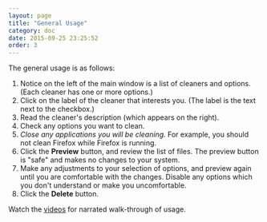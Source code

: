 ```yaml
---
layout: page
title: "General Usage"
category: doc
date: 2015-09-25 23:25:52
order: 3
---
```


The general usage is as follows:

1.  Notice on the left of the main window is a list of cleaners and options. (Each cleaner has one or more options.)
2.  Click on the label of the cleaner that interests you. (The label is the text next to the checkbox.)
3.  Read the cleaner's description (which appears on the right).
4.  Check any options you want to clean.
5.  _Close any applications you will be cleaning._ For example, you should not clean Firefox while Firefox is running.
6.  Click the **Preview** button, and review the list of files. The preview button is "safe" and makes no changes to your system.
7.  Make any adjustments to your selection of options, and preview again until you are comfortable with the changes. Disable any options which you don't understand or make you uncomfortable.
8.  Click the **Delete** button.

Watch the [videos](https://www.bleachbit.org/videos) for narrated walk-through of usage.


